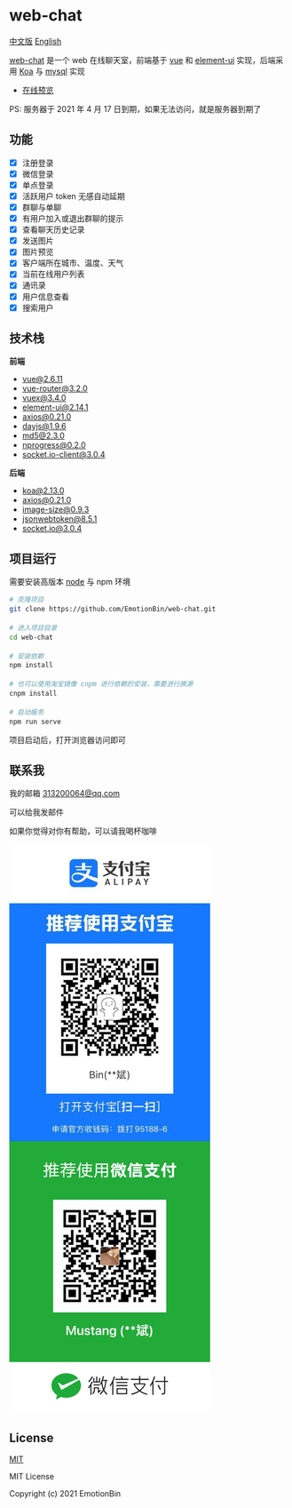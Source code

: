 # web-chat

[中文版](./README.md) [English](./zh_en.md)

[web-chat](https://www.huangweibinupup.cn:8888) 是一个 web 在线聊天室，前端基于 [vue](https://github.com/vuejs/vue) 和 [element-ui](https://github.com/ElemeFE/element) 实现，后端采用  [Koa](https://koa.bootcss.com) 与 [mysql](https://www.mysql.com) 实现  

- [在线预览](https://www.huangweibinupup.cn:8888)

PS: 服务器于 2021 年 4 月 17 日到期，如果无法访问，就是服务器到期了  

## 功能

- [x] 注册登录
- [x] 微信登录
- [x] 单点登录
- [x] 活跃用户 token 无感自动延期
- [x] 群聊与单聊
- [x] 有用户加入或退出群聊的提示
- [x] 查看聊天历史记录
- [x] 发送图片
- [x] 图片预览
- [x] 客户端所在城市、温度、天气
- [x] 当前在线用户列表
- [x] 通讯录
- [x] 用户信息查看
- [x] 搜索用户

## 技术栈

**前端**  

- vue@2.6.11
- vue-router@3.2.0
- vuex@3.4.0
- element-ui@2.14.1
- axios@0.21.0
- dayjs@1.9.6
- md5@2.3.0
- nprogress@0.2.0
- socket.io-client@3.0.4

**后端**  

- koa@2.13.0
- axios@0.21.0
- image-size@0.9.3
- jsonwebtoken@8.5.1
- socket.io@3.0.4

## 项目运行

需要安装高版本 [node](http://nodejs.cn) 与 npm 环境  

```bash
# 克隆项目
git clone https://github.com/EmotionBin/web-chat.git

# 进入项目目录
cd web-chat

# 安装依赖
npm install

# 也可以使用淘宝镜像 cnpm 进行依赖的安装，需要进行换源
cnpm install

# 启动服务
npm run serve
```

项目启动后，打开浏览器访问即可  

## 联系我

我的邮箱 313200064@qq.com  

可以给我发邮件

如果你觉得对你有帮助，可以请我喝杯咖啡

![payme](https://github.com/EmotionBin/web-chat/blob/main/src/assets/dialog/pay.png)  

## License

[MIT](http://opensource.org/licenses/MIT)  

MIT License  

Copyright (c) 2021 EmotionBin  
